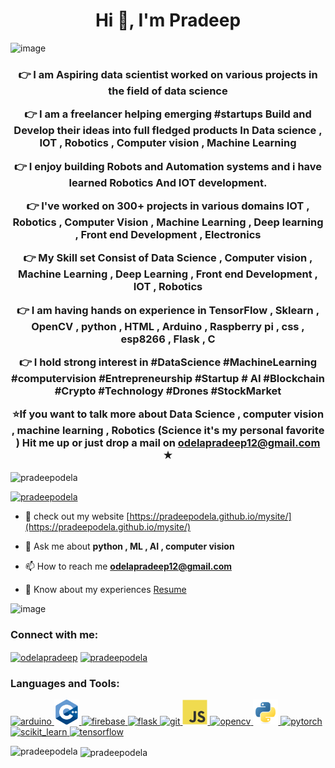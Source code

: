 

<h1 align="center">Hi 👋, I'm Pradeep</h1>

![image](https://user-images.githubusercontent.com/72432569/136811577-fcac099a-4013-4faa-aa35-47e453db5f48.png)
<h3 align="center"
👉 I'm pradeep odela and I am 17 years old currently pursuing diploma 2year in ECE from Kasireddy Naryana Reddy college of engineering and research 

👉 I am Aspiring data scientist worked on various projects in the field of data science 
 

👉 I am a freelancer helping emerging #startups Build and Develop their ideas into full fledged products In Data science , IOT , Robotics , Computer vision , Machine Learning 


👉 I enjoy building Robots and Automation systems and i have learned Robotics And IOT development.


👉 I've worked on 300+ projects in various domains IOT , Robotics , Computer Vision , Machine Learning , Deep learning , Front end Development , Electronics 


👉 My Skill set Consist of Data Science , Computer vision , Machine Learning , Deep Learning , Front end Development , IOT , Robotics 


👉 I am having hands on experience in TensorFlow , Sklearn , OpenCV , python , HTML , Arduino , Raspberry pi , css , esp8266 , Flask , C 


👉 I hold strong interest in #DataScience #MachineLearning #computervision #Entrepreneurship #Startup # AI #Blockchain #Crypto #Technology #Drones #StockMarket 


⭐️If you want to talk more about Data Science , computer vision , machine learning , Robotics (Science it's my personal favorite ) Hit me up or just drop a mail on odelapradeep12@gmail.com ★</h3>


<p align="left"> <img src="https://komarev.com/ghpvc/?username=pradeepodela&label=Profile%20views&color=0e75b6&style=flat" alt="pradeepodela" /> </p>

<p align="left"> <a href="https://github.com/ryo-ma/github-profile-trophy"><img src="https://github-profile-trophy.vercel.app/?username=pradeepodela" alt="pradeepodela" /></a> </p>


- 📝 check out my website [https://pradeepodela.github.io/mysite/](https://pradeepodela.github.io/mysite/)

- 💬 Ask me about **python , ML , AI , computer vision**

- 📫 How to reach me **odelapradeep12@gmail.com**

- 📄 Know about my experiences [Resume](https://drive.google.com/file/d/1KCUF2WLfXkwnflp9M4B0tZILDKjfUhJs/view?usp=sharing)


![image](https://cdn.dribbble.com/users/1201592/screenshots/9078494/media/422a760a51cef7de2fa3db9daf697853.gif)

<h3 align="left">Connect with me:</h3>
<p align="left">
<a href="https://twitter.com/odelapradeep" target="blank"><img align="center" src="https://raw.githubusercontent.com/rahuldkjain/github-profile-readme-generator/master/src/images/icons/Social/twitter.svg" alt="odelapradeep" height="30" width="40" /></a>
<a href="https://linkedin.com/in/pradeepodela" target="blank"><img align="center" src="https://raw.githubusercontent.com/rahuldkjain/github-profile-readme-generator/master/src/images/icons/Social/linked-in-alt.svg" alt="pradeepodela" height="30" width="40" /></a>
</p>



<h3 align="left">Languages and Tools:</h3>
<p align="left"> <a href="https://www.arduino.cc/" target="_blank"> <img src="https://cdn.worldvectorlogo.com/logos/arduino-1.svg" alt="arduino" width="40" height="40"/> </a> <a href="https://www.w3schools.com/cpp/" target="_blank"> <img src="https://raw.githubusercontent.com/devicons/devicon/master/icons/cplusplus/cplusplus-original.svg" alt="cplusplus" width="40" height="40"/> </a> <a href="https://firebase.google.com/" target="_blank"> <img src="https://www.vectorlogo.zone/logos/firebase/firebase-icon.svg" alt="firebase" width="40" height="40"/> </a> <a href="https://flask.palletsprojects.com/" target="_blank"> <img src="https://www.vectorlogo.zone/logos/pocoo_flask/pocoo_flask-icon.svg" alt="flask" width="40" height="40"/> </a> <a href="https://git-scm.com/" target="_blank"> <img src="https://www.vectorlogo.zone/logos/git-scm/git-scm-icon.svg" alt="git" width="40" height="40"/> </a> <a href="https://developer.mozilla.org/en-US/docs/Web/JavaScript" target="_blank"> <img src="https://raw.githubusercontent.com/devicons/devicon/master/icons/javascript/javascript-original.svg" alt="javascript" width="40" height="40"/> </a> <a href="https://opencv.org/" target="_blank"> <img src="https://www.vectorlogo.zone/logos/opencv/opencv-icon.svg" alt="opencv" width="40" height="40"/> </a> <a href="https://www.python.org" target="_blank"> <img src="https://raw.githubusercontent.com/devicons/devicon/master/icons/python/python-original.svg" alt="python" width="40" height="40"/> </a> <a href="https://pytorch.org/" target="_blank"> <img src="https://www.vectorlogo.zone/logos/pytorch/pytorch-icon.svg" alt="pytorch" width="40" height="40"/> </a> <a href="https://scikit-learn.org/" target="_blank"> <img src="https://upload.wikimedia.org/wikipedia/commons/0/05/Scikit_learn_logo_small.svg" alt="scikit_learn" width="40" height="40"/> </a> <a href="https://www.tensorflow.org" target="_blank"> <img src="https://www.vectorlogo.zone/logos/tensorflow/tensorflow-icon.svg" alt="tensorflow" width="40" height="40"/> </a> </p>

<p><img align="left" src="https://github-readme-stats.vercel.app/api/top-langs?username=pradeepodela&show_icons=true&locale=en&layout=compact" alt="pradeepodela" /></p>

<p>&nbsp;<img align="center" src="https://github-readme-stats.vercel.app/api?username=pradeepodela&show_icons=true&locale=en" alt="pradeepodela" /></p>

